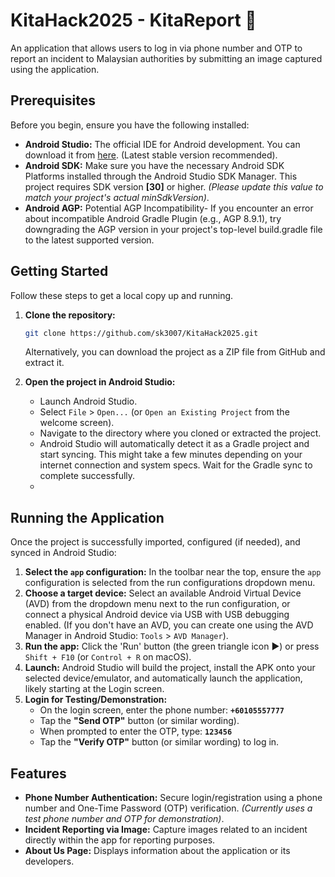 # KitaHack2025 - KitaReport 📸

An application that allows users to log in via phone number and OTP to report an incident to Malaysian authorities by submitting an image captured using the application.

## Prerequisites

Before you begin, ensure you have the following installed:

* **Android Studio:** The official IDE for Android development. You can download it from [here](https://developer.android.com/studio). (Latest stable version recommended).
* **Android SDK:** Make sure you have the necessary Android SDK Platforms installed through the Android Studio SDK Manager. This project requires SDK version **[30]** or higher. *(Please update this value to match your project's actual minSdkVersion)*.
* **Android AGP:** Potential AGP Incompatibility- If you encounter an error about incompatible Android Gradle Plugin (e.g., AGP 8.9.1), try downgrading the AGP version in your project's top-level build.gradle file to the latest supported version.

## Getting Started

Follow these steps to get a local copy up and running.

1.  **Clone the repository:**
    ```bash
    git clone https://github.com/sk3007/KitaHack2025.git
    ```
    Alternatively, you can download the project as a ZIP file from GitHub and extract it.

2.  **Open the project in Android Studio:**
    * Launch Android Studio.
    * Select `File` > `Open...` (or `Open an Existing Project` from the welcome screen).
    * Navigate to the directory where you cloned or extracted the project.
    * Android Studio will automatically detect it as a Gradle project and start syncing. This might take a few minutes depending on your internet connection and system specs. Wait for the Gradle sync to complete successfully.
    * 

## Running the Application

Once the project is successfully imported, configured (if needed), and synced in Android Studio:

1.  **Select the `app` configuration:** In the toolbar near the top, ensure the `app` configuration is selected from the run configurations dropdown menu.
2.  **Choose a target device:** Select an available Android Virtual Device (AVD) from the dropdown menu next to the run configuration, or connect a physical Android device via USB with USB debugging enabled. (If you don't have an AVD, you can create one using the AVD Manager in Android Studio: `Tools` > `AVD Manager`).
3.  **Run the app:** Click the 'Run' button (the green triangle icon ▶️) or press `Shift + F10` (or `Control + R` on macOS).
4.  **Launch:** Android Studio will build the project, install the APK onto your selected device/emulator, and automatically launch the application, likely starting at the Login screen.
5.  **Login for Testing/Demonstration:**
    * On the login screen, enter the phone number: **`+60105557777`**
    * Tap the **"Send OTP"** button (or similar wording).
    * When prompted to enter the OTP, type: **`123456`**
    * Tap the **"Verify OTP"** button (or similar wording) to log in.

## Features

* **Phone Number Authentication:** Secure login/registration using a phone number and One-Time Password (OTP) verification. *(Currently uses a test phone number and OTP for demonstration)*.
* **Incident Reporting via Image:** Capture images related to an incident directly within the app for reporting purposes.
* **About Us Page:** Displays information about the application or its developers.
